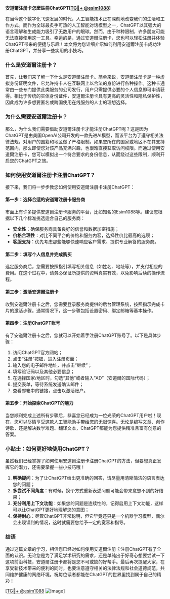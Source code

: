**安道爾注册卡怎麽註冊ChatGPT[[TG💪+ @esim1088](https://t.me/s/esim1088)]**

在当今这个数字化飞速发展的时代，人工智能技术正在深刻地改变我们的生活和工作方式。而作为全球最炙手可热的人工智能对话模型之一，ChatGPT以其强大的语言理解和生成能力吸引了无数用户的眼球。然而，由于种种限制，许多朋友可能无法直接使用这一工具。幸运的是，通过安道爾注册卡，您也可以轻松注册并体验ChatGPT带来的便捷与乐趣！本文将为您详细介绍如何利用安道爾注册卡成功注册ChatGPT，并分享一些实用的小技巧。

### 什么是安道爾注册卡？

首先，让我们来了解一下什么是安道爾注册卡。简单来说，安道爾注册卡是一种虚拟身份证明文件，它允许持卡人在互联网上以合法的身份进行各种操作。这种卡通常由一些专门提供此类服务的公司发行，用户只需提供必要的个人信息即可申请获得。相比于传统的实体身份证件，安道爾注册卡具有更高的灵活性和隐私保护性，因此成为许多想要匿名或跨国使用在线服务的人士的理想选择。

### 为什么需要安道爾注册卡？

那么，为什么我们需要借助安道爾注册卡才能注册ChatGPT呢？这是因为ChatGPT是由美国OpenAI公司开发的一款先进AI模型，而该平台为了遵守相关法律法规，对用户的国籍和地区做了严格限制。如果您所在的国家或地区不在其支持范围内，那么即使您对该产品充满兴趣，也很难直接获取访问权限。而通过使用安道爾注册卡，您可以模拟出一个符合要求的身份信息，从而绕过这些限制，顺利开启您的ChatGPT之旅。

### 如何使用安道爾注册卡注册ChatGPT？

接下来，我们将一步步教您如何使用安道爾注册卡注册ChatGPT：

#### 第一步：选择合适的安道爾注册卡服务商
市面上有许多提供安道爾注册卡服务的平台，比如知名的Esim1088等。建议您根据以下几个标准挑选适合自己的服务商：
- **安全性**：确保服务商具备良好的信誉和数据加密措施；
- **价格合理性**：对比不同平台的价格和服务内容，选择性价比最高的选项；
- **客服支持**：优先考虑那些能够快速响应客户需求、提供专业解答的服务商。

#### 第二步：填写个人信息并完成购买
选定服务商后，您需要按照指引填写相关信息（如姓名、地址等），并支付相应的费用。在这个过程中，请务必保证所提供的资料真实有效，以免影响后续的操作流程。

#### 第三步：激活安道爾注册卡
收到安道爾注册卡之后，您需要登录服务商提供的后台管理系统，按照指示完成卡片的激活步骤。通常情况下，这一步骤包括设置密码、绑定邮箱等基本操作。

#### 第四步：注册ChatGPT账号
有了安道爾注册卡之后，您就可以开始着手注册ChatGPT账号了。以下是具体步骤：
1. 访问ChatGPT官方网站；
2. 点击“注册”按钮，进入注册页面；
3. 输入您的电子邮件地址，并点击“继续”；
4. 填写验证码以及其他必要信息；
5. 在选择国家/地区时，勾选“其他”或者输入“AD”（安道爾的国际代码）；
6. 提交表单，等待系统发送确认邮件；
7. 查看邮箱中的链接，点击以激活账户。

#### 第五步：开始探索ChatGPT的魅力
当您顺利完成上述所有步骤后，恭喜您已经成为一位光荣的ChatGPT用户啦！现在，您可以尽情享受这款人工智能助手带给您的无限惊喜。无论是编写文章、创作诗歌，还是解决数学难题、翻译文本，ChatGPT都能为您提供精准且富有创意的答案。

### 小贴士：如何更好地使用ChatGPT？

虽然我们已经掌握了如何使用安道爾注册卡注册ChatGPT的方法，但要想真正发挥它的潜力，还需要掌握一些小技巧哦！

1. **明确提问**：为了让ChatGPT给出更准确的回答，请尽量用清晰简洁的语言表达您的问题；
2. **多尝试不同角度**：有时候，换个方式重新表述问题可能会带来意想不到的好结果；
3. **充分利用上下文功能**：如果您的问题是连续性的，记得启用上下文功能，这样可以让ChatGPT更好地理解您的意图；
4. **保持耐心**：尽管ChatGPT非常聪明，但它毕竟还只是一个机器学习模型，偶尔会出现误判的情况，这时就需要您给予一定的宽容和指导。

### 结语

通过这篇文章的学习，相信您已经对如何使用安道爾注册卡注册ChatGPT有了全面的认识。无论您是为了满足学术研究的需求，还是单纯出于好奇心想要尝试一下这项前沿科技，安道爾注册卡都将是您不可或缺的好帮手。最后再次提醒大家，在享受新技术带来的便利的同时，也要注意遵守相关的法律法规和社会道德规范，共同维护健康的网络环境。祝每位读者都能在ChatGPT的世界里找到属于自己的精彩！

[[TG💪+ @esim1088](https://t.me/s/esim1088) ![Image](https://i.postimg.cc/4NQfJmqS/Snipaste-2025-05-13-00-14-12.png)]